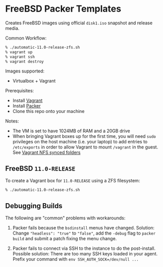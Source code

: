 # FreeBSD Packer Templates

Creates FreeBSD images using official `disk1.iso` snapshot and release media.

Common Workflow:
```sh
% ./automatic-11.0-release-zfs.sh
% vagrant up
% vagrant ssh
% vagrant destroy
```

Images supported:
* Virtualbox + Vagrant

Prerequisites:
* Install [Vagrant](https://www.vagrantup.com)
* Install [Packer](https://www.packer.io/)
* Clone this repo onto your machine

Notes:
* The VM is set to have 1024MB of RAM and a 20GB drive
* When bringing Vagrant boxes up for the first time, you will need `sudo`
  privileges on the host machine (i.e. your laptop) to add entries to
  `/etc/exports` in order to allow Vagrant to mount `/vagrant` in the guest.
  See
  [Vagrant NFS synced folders](https://docs.vagrantup.com/v2/synced-folders/nfs.html)

## FreeBSD `11.0-RELEASE`

To create a Vagrant box for `11.0-RELEASE` using a ZFS filesystem:

```sh
% ./automatic-11.0-release-zfs.sh
```

## Debugging Builds

The following are "common" problems with workarounds:

1. Packer fails because the `bsdinstall` menus have changed. Solution: Change `"headless": "true"` to
   `"false"`, add the `-debug` flag to `packer build` and submit a patch
   fixing the menu change.

2. Packer fails to connect via SSH to the instance to do the post-install.
   Possible solution: There are too many SSH keys loaded in your agent.
   Prefix your command with `env SSH_AUTH_SOCK=/dev/null ...`
